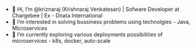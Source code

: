 - 👋 Hi, I’m @kriznaraj (Krishnaraj Venkatesan) | Sofware Developer at Chargebee | Ex - Dnata International
- 👀 I’m interested in solving bussiness problems using technolgies - Java, Microservices
- 🌱 I’m currently exploring various deployments possibilities of microservices - k8s, docker, auto-scale

<!---
kriznaraj/kriznaraj is a ✨ special ✨ repository because its `README.md` (this file) appears on your GitHub profile.
You can click the Preview link to take a look at your changes.
--->
